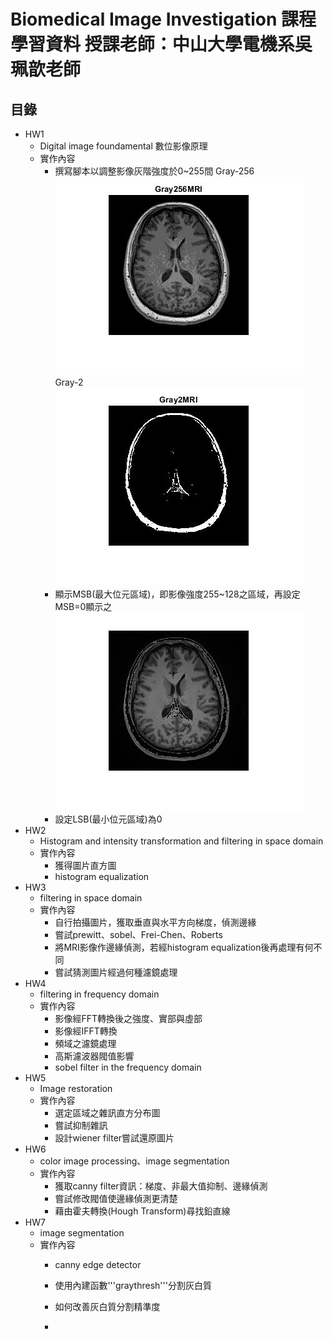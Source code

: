 # Biomedical Image Investigation 課程學習資料  授課老師：中山大學電機系吳珮歆老師
## 目錄
* HW1
  - Digital image foundamental 數位影像原理
  - 實作內容
    - 撰寫腳本以調整影像灰階強度於0~255間
      Gray-256
      ![image](https://github.com/autotntfan/BIP/blob/master/HW1/HW1_img/HW1_1.jpg)
      Gray-2
      ![image](https://github.com/autotntfan/BIP/blob/master/HW1/HW1_img/HW1_2.jpg)
    - 顯示MSB(最大位元區域)，即影像強度255~128之區域，再設定MSB=0顯示之
      ![image](https://github.com/autotntfan/BIP/blob/master/HW1/HW1_img/HW1_4.jpg)
    - 設定LSB(最小位元區域)為0
* HW2
  - Histogram and intensity transformation and filtering in space domain
  - 實作內容
    - 獲得圖片直方圖
    - histogram equalization
* HW3
  - filtering in space domain
  - 實作內容
    - 自行拍攝圖片，獲取垂直與水平方向梯度，偵測邊緣
    - 嘗試prewitt、sobel、Frei-Chen、Roberts
    - 將MRI影像作邊緣偵測，若經histogram equalization後再處理有何不同
    - 嘗試猜測圖片經過何種濾鏡處理
* HW4
  - filtering in frequency domain 
  - 實作內容
    - 影像經FFT轉換後之強度、實部與虛部
    - 影像經IFFT轉換
    - 頻域之濾鏡處理
    - 高斯濾波器閥值影響
    - sobel filter in the frequency domain
* HW5
  - Image restoration
  - 實作內容
    - 選定區域之雜訊直方分布圖
    - 嘗試抑制雜訊
    - 設計wiener filter嘗試還原圖片
* HW6
  - color image processing、image segmentation
  - 實作內容
    - 獲取canny filter資訊：梯度、非最大值抑制、邊緣偵測
    - 嘗試修改閥值使邊緣偵測更清楚
    - 藉由霍夫轉換(Hough Transform)尋找鉛直線
* HW7
  - image segmentation
  - 實作內容
    - canny edge detector
    - 使用內建函數'''graythresh'''分割灰白質
    - 如何改善灰白質分割精準度
    
    - 
